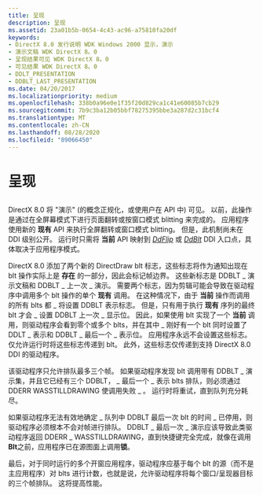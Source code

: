 ```yaml
---
title: 呈现
description: 呈现
ms.assetid: 23a01b5b-0654-4c43-ac96-a75810fa20df
keywords:
- DirectX 8.0 发行说明 WDK Windows 2000 显示，演示
- 演示文稿 WDK DirectX 8。0
- 呈现结果可见 WDK DirectX 8。0
- 可见结果 WDK DirectX 8。0
- DDLT_PRESENTATION
- DDBLT_LAST_PRESENTATION
ms.date: 04/20/2017
ms.localizationpriority: medium
ms.openlocfilehash: 338b0a96e0e1f35f20d829ca1c41e60085b7cb29
ms.sourcegitcommit: 7b9c3ba12b05bbf78275395bbe3a287d2c31bcf4
ms.translationtype: MT
ms.contentlocale: zh-CN
ms.lasthandoff: 08/28/2020
ms.locfileid: "89066450"
---
```

# <a name="presentation"></a>呈现


## <span id="ddk_presentation_gg"></span><span id="DDK_PRESENTATION_GG"></span>


DirectX 8.0 将 "演示" (的概念正规化，或使用户在 API 中) 可见。 以前，此操作是通过在全屏幕模式下进行页面翻转或按窗口模式 blitting 来完成的。 应用程序使用新的 **现有** API 来执行全屏翻转或窗口模式 blitting。 但是，此机制尚未在 DDI 级别公开。 运行时只需将 **当前** API 映射到 [*DdFlip*](/windows/desktop/api/ddrawint/nc-ddrawint-pdd_surfcb_flip) 或 [*DdBlt*](/windows/desktop/api/ddrawint/nc-ddrawint-pdd_surfcb_blt) DDI 入口点，具体取决于应用程序模式。

DirectX 8.0 添加了两个新的 DirectDraw blt 标志，这些标志将作为通知出现在 blt 操作实际上是 **存在** 的一部分，因此会标记帧边界。 这些新标志是 DDBLT \_ 演示文稿和 DDBLT \_ 上一次 \_ 演示。 需要两个标志，因为剪辑可能会导致在驱动程序中调用多个 blt 操作的单个 **现有** 调用。 在这种情况下，由于 **当前** 操作而调用的所有 blts 都 \_ 将设置 DDBLT 表示标志。 但是，只有用于执行 **现有** 序列的最终 blt 才会 \_ 设置 DDBLT 上一次 \_ 显示位。 因此，如果使用 blt 实现了一个 **当前** 调用，则驱动程序会看到零个或多个 blts，并在其中 \_ 刚好有一个 blt 同时设置了 DDLT \_ 表示和 DDBLT \_ 最后一个 \_ 表示位。 应用程序永远不会设置这些标志。 仅允许运行时将这些标志传递到 blt。 此外，这些标志仅传递到支持 DirectX 8.0 DDI 的驱动程序。

该驱动程序只允许排队最多三个帧。 如果驱动程序发现 blt 调用带有 DDBLT \_ 演示集，并且它已经有三个 DDBLT， \_ 最后一个 \_ 表示 blts 排队，则必须通过 DDERR WASSTILLDRAWING 使调用失败 \_ 。 运行时将重试，直到队列充分耗尽。

如果驱动程序无法有效地确定 \_ 队列中 DDBLT 最后一次 blt 的时间 \_ 已停用，则驱动程序必须根本不会对帧进行排队。 DDBLT \_ 最后一次 \_ 演示应该导致此类驱动程序返回 DDERR \_ WASSTILLDRAWING，直到快捷键完全完成，就像在调用**Blt**之前，应用程序已在源图面上调用**锁**。

最后，对于同时运行的多个开窗应用程序，驱动程序应基于每个 blt 的源（而不是主应用程序）对 blts 进行计数，也就是说，允许驱动程序将每个窗口/呈现器目标的三个帧排队。 这将提高性能。

 

